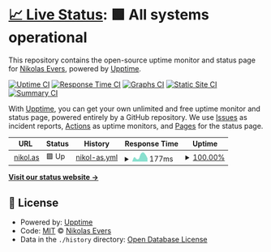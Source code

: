 # [📈 Live Status](https://vintagesucks.github.io/uptime): <!--live status--> **🟩 All systems operational**

This repository contains the open-source uptime monitor and status page for [Nikolas Evers](https://nikol.as), powered by [Upptime](https://github.com/upptime/upptime).

[![Uptime CI](https://github.com/koj-co/upptime/workflows/Uptime%20CI/badge.svg)](https://github.com/koj-co/upptime/actions?query=workflow%3A%22Uptime+CI%22)
[![Response Time CI](https://github.com/koj-co/upptime/workflows/Response%20Time%20CI/badge.svg)](https://github.com/koj-co/upptime/actions?query=workflow%3A%22Response+Time+CI%22)
[![Graphs CI](https://github.com/koj-co/upptime/workflows/Graphs%20CI/badge.svg)](https://github.com/koj-co/upptime/actions?query=workflow%3A%22Graphs+CI%22)
[![Static Site CI](https://github.com/koj-co/upptime/workflows/Static%20Site%20CI/badge.svg)](https://github.com/koj-co/upptime/actions?query=workflow%3A%22Static+Site+CI%22)
[![Summary CI](https://github.com/koj-co/upptime/workflows/Summary%20CI/badge.svg)](https://github.com/koj-co/upptime/actions?query=workflow%3A%22Summary+CI%22)

With [Upptime](https://upptime.js.org), you can get your own unlimited and free uptime monitor and status page, powered entirely by a GitHub repository. We use [Issues](https://github.com/vintagesucks/uptime/issues) as incident reports, [Actions](https://github.com/vintagesucks/uptime/actions) as uptime monitors, and [Pages](https://vintagesucks.github.io/uptime) for the status page.

<!--start: status pages-->
<!-- This summary is generated by Upptime (https://github.com/upptime/upptime) -->
<!-- Do not edit this manually, your changes will be overwritten -->
<!-- prettier-ignore -->
| URL | Status | History | Response Time | Uptime |
| --- | ------ | ------- | ------------- | ------ |
| <img alt="" src="https://favicons.githubusercontent.com/nikol.as" height="13"> [nikol.as](https://nikol.as/) | 🟩 Up | [nikol-as.yml](https://github.com/vintagesucks/uptime/commits/HEAD/history/nikol-as.yml) | <details><summary><img alt="Response time graph" src="./graphs/nikol-as/response-time-week.png" height="20"> 177ms</summary><br><a href="https://vintagesucks.github.io/uptime/history/nikol-as"><img alt="Response time 272" src="https://img.shields.io/endpoint?url=https%3A%2F%2Fraw.githubusercontent.com%2Fvintagesucks%2Fuptime%2FHEAD%2Fapi%2Fnikol-as%2Fresponse-time.json"></a><br><a href="https://vintagesucks.github.io/uptime/history/nikol-as"><img alt="24-hour response time 108" src="https://img.shields.io/endpoint?url=https%3A%2F%2Fraw.githubusercontent.com%2Fvintagesucks%2Fuptime%2FHEAD%2Fapi%2Fnikol-as%2Fresponse-time-day.json"></a><br><a href="https://vintagesucks.github.io/uptime/history/nikol-as"><img alt="7-day response time 177" src="https://img.shields.io/endpoint?url=https%3A%2F%2Fraw.githubusercontent.com%2Fvintagesucks%2Fuptime%2FHEAD%2Fapi%2Fnikol-as%2Fresponse-time-week.json"></a><br><a href="https://vintagesucks.github.io/uptime/history/nikol-as"><img alt="30-day response time 260" src="https://img.shields.io/endpoint?url=https%3A%2F%2Fraw.githubusercontent.com%2Fvintagesucks%2Fuptime%2FHEAD%2Fapi%2Fnikol-as%2Fresponse-time-month.json"></a><br><a href="https://vintagesucks.github.io/uptime/history/nikol-as"><img alt="1-year response time 272" src="https://img.shields.io/endpoint?url=https%3A%2F%2Fraw.githubusercontent.com%2Fvintagesucks%2Fuptime%2FHEAD%2Fapi%2Fnikol-as%2Fresponse-time-year.json"></a></details> | <details><summary><a href="https://vintagesucks.github.io/uptime/history/nikol-as">100.00%</a></summary><a href="https://vintagesucks.github.io/uptime/history/nikol-as"><img alt="All-time uptime 100.00%" src="https://img.shields.io/endpoint?url=https%3A%2F%2Fraw.githubusercontent.com%2Fvintagesucks%2Fuptime%2FHEAD%2Fapi%2Fnikol-as%2Fuptime.json"></a><br><a href="https://vintagesucks.github.io/uptime/history/nikol-as"><img alt="24-hour uptime 100.00%" src="https://img.shields.io/endpoint?url=https%3A%2F%2Fraw.githubusercontent.com%2Fvintagesucks%2Fuptime%2FHEAD%2Fapi%2Fnikol-as%2Fuptime-day.json"></a><br><a href="https://vintagesucks.github.io/uptime/history/nikol-as"><img alt="7-day uptime 100.00%" src="https://img.shields.io/endpoint?url=https%3A%2F%2Fraw.githubusercontent.com%2Fvintagesucks%2Fuptime%2FHEAD%2Fapi%2Fnikol-as%2Fuptime-week.json"></a><br><a href="https://vintagesucks.github.io/uptime/history/nikol-as"><img alt="30-day uptime 100.00%" src="https://img.shields.io/endpoint?url=https%3A%2F%2Fraw.githubusercontent.com%2Fvintagesucks%2Fuptime%2FHEAD%2Fapi%2Fnikol-as%2Fuptime-month.json"></a><br><a href="https://vintagesucks.github.io/uptime/history/nikol-as"><img alt="1-year uptime 100.00%" src="https://img.shields.io/endpoint?url=https%3A%2F%2Fraw.githubusercontent.com%2Fvintagesucks%2Fuptime%2FHEAD%2Fapi%2Fnikol-as%2Fuptime-year.json"></a></details>

<!--end: status pages-->

[**Visit our status website →**](https://vintagesucks.github.io/uptime)

## 📄 License

- Powered by: [Upptime](https://github.com/upptime/upptime)
- Code: [MIT](./LICENSE) © [Nikolas Evers](https://nikol.as)
- Data in the `./history` directory: [Open Database License](https://opendatacommons.org/licenses/odbl/1-0/)
